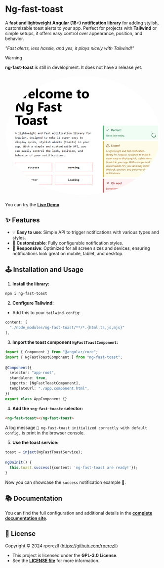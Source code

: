 # Ng-fast-toast

A **fast and lightweight Angular (18+) notification library** for adding stylish, customizable toast alerts to your app. Perfect for projects with **Tailwind** or simple setups, it offers easy control over appearance, position, and behavior.

_"Fast alerts, less hassle, and yes, it plays nicely with Tailwind!"_

> [!WARNING]
> **ng-fast-toast** is still in development. It does not have a release yet.

<div style="margin-top: 20px; margin-bottom: 20px;" href="https://ng-fast-toast.vercel.app/" align="center">
  <img alt="Snapshot funcionality ng-fast-toast" src="/docs/images/ng-fast-toast.png" height="auto" width="500" style="border-radius:50%">
</div>

You can try the [**Live Demo**](https://ng-fast-toast.vercel.app)

## ✨ Features

- 💡 **Easy to use**: Simple API to trigger notifications with various types and styles.
- 🎨 **Customizable**: Fully configurable notification styles.
- 📱 **Responsive**: Optimized for all screen sizes and devices, ensuring notifications look great on mobile, tablet, and desktop.

## 🕹️ Installation and Usage

1. **Install the library:**

```bash
npm i ng-fast-toast
```

2. **Configure Tailwind:**

- Add this to your `tailwind.config`:

```ts
content: [
  "./node_modules/ng-fast-toast/**/*.{html,ts,js,mjs}"
],
```

3. **Import the toast component `NgFastToastComponent`:**

```ts
import { Component } from "@angular/core";
import { NgFastToastComponent } from "ng-fast-toast";

@Component({
  selector: "app-root",
  standalone: true,
  imports: [NgFastToastComponent],
  templateUrl: "./app.component.html",
})
export class AppComponent {}
```

4. **Add the `<ng-fast-toast>` selector:**

```html
<ng-fast-toast></ng-fast-toast>
```

A log message `🍞 ng-fast-toast initialized correctly with default config.` is print in the browser console.

5. **Use the toast service:**

```ts
toast = inject(NgFastToastService);

ngOnInit() {
  this.toast.success({content: 'ng-fast-toast are ready!'});
}
```

Now you can showcase the `success` notification example 🚀.

## 📚 Documentation

You can find the full configuration and additional details in the [**complete documentation site**](/).

## 📝 License

Copyright © 2024 rperezll (https://github.com/rperezll)

- This project is licensed under the **GPL-3.0 License**.
- See the [**LICENSE file**](https://github.com/atmgrupomaggioli/docshub/blob/main/LICENSE) for more information.
